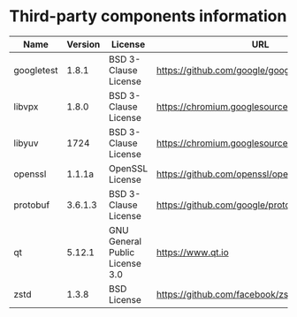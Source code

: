 Third-party components information
==================================

| Name       | Version   | License                        | URL                                             |
|------------|-----------|--------------------------------|-------------------------------------------------|
| googletest | 1.8.1     | BSD 3-Clause License           | https://github.com/google/googletest/releases   |
| libvpx     | 1.8.0     | BSD 3-Clause License           | https://chromium.googlesource.com/webm/libvpx   |
| libyuv     | 1724      | BSD 3-Clause License           | https://chromium.googlesource.com/libyuv/libyuv |
| openssl    | 1.1.1a    | OpenSSL License                | https://github.com/openssl/openssl/releases     |
| protobuf   | 3.6.1.3   | BSD 3-Clause License           | https://github.com/google/protobuf/releases     |
| qt         | 5.12.1    | GNU General Public License 3.0 | https://www.qt.io                               |
| zstd       | 1.3.8     | BSD License                    | https://github.com/facebook/zstd/releases       |
